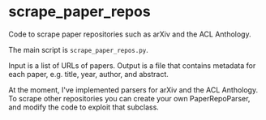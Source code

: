 # scrape_paper_repos

Code to scrape paper repositories such as arXiv and the ACL Anthology.

The main script is `scrape_paper_repos.py`.

Input is a list of URLs of papers. Output is a file that contains
metadata for each paper, e.g. title, year, author, and abstract.

At the moment, I've implemented parsers for arXiv and the ACL
Anthology. To scrape other repositories you can create your own
PaperRepoParser, and modify the code to exploit that subclass.
